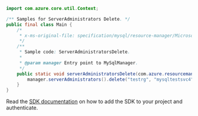 ```java
import com.azure.core.util.Context;

/** Samples for ServerAdministrators Delete. */
public final class Main {
    /*
     * x-ms-original-file: specification/mysql/resource-manager/Microsoft.DBforMySQL/stable/2017-12-01/examples/ServerAdminDelete.json
     */
    /**
     * Sample code: ServerAdministratorsDelete.
     *
     * @param manager Entry point to MySqlManager.
     */
    public static void serverAdministratorsDelete(com.azure.resourcemanager.mysql.MySqlManager manager) {
        manager.serverAdministrators().delete("testrg", "mysqltestsvc4", Context.NONE);
    }
}
```

Read the [SDK documentation](https://github.com/Azure/azure-sdk-for-java/blob/azure-resourcemanager-mysql_1.0.2/sdk/mysql/azure-resourcemanager-mysql/README.md) on how to add the SDK to your project and authenticate.
